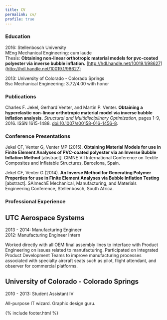 ```yaml
---
title: CV
permalink: cv/
profile: true
---
```


### Education
2016: Stellenbosch University  
MEng Mechanical Engineering: cum laude  
Thesis: **Obtaining non-linear orthotropic material models for pvc-coated polyester via inverse bubble inflation.** [http://hdl.handle.net/10019.1/98627](http://hdl.handle.net/10019.1/98627)

2013: University of Colorado - Colorado Springs  
Bsc Mechanical Engineering: 3.72/4.00 with honor

### Publications
Charles F. Jekel, Gerhard Venter, and Martin P. Venter. **Obtaining a hyperelastic non-linear orthotropic material model via inverse bubble inflation analysis.** *Structural and Multidisciplinary Optimization*, pages 1-9, 2016. ISSN 1615-1488. [doi:10.1007/s00158-016-1456-8](http:////dx.doi.org/10.1007/s00158-016-1456-8).

### Conference Presentations
Jekel CF, Venter G, Venter MP (2015). **Obtaining Material Models for use in Finite Element Analyses of PVC-coated polyester via an Inverse Bubble Inflation Method** [abstract]. CIMNE VII International Conference on Textile Composites and Inflatable Structures, Barcelona, Spain. 

Jekel CF, Venter G (2014). **An Inverse Method for Generating Polymer Properties for use in Finite Element Analyses via Bubble Inflation Testing** [abstract]. SAImechE Mechanical, Manufacturing, and Materials Engineering Conference, Stellenbosch, South Africa.

### Professional Experience

## UTC Aerospace Systems
2013 - 2014: Manufacturing Engineer  
2012: Manufacturing Engineer Intern  
  
Worked directly with all OEM final assembly lines to interface with Product Engineering on issues related to manufacturing. Participated on Integrated Product Development Teams to improve manufacturing processes associated with specialty aircraft seats such as pilot, flight attendant, and observer for commercial 
platforms. 

## University of Colorado - Colorado Springs
2010 - 2013: Student Assistant IV

All-purpose IT wizard. Graphic design guru. 

{% include footer.html %}
